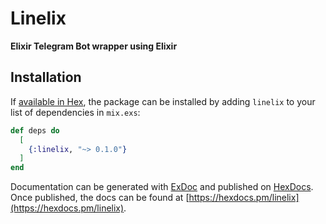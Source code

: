 # Linelix

**Elixir Telegram Bot wrapper using Elixir**

## Installation

If [available in Hex](https://hex.pm/docs/publish), the package can be installed
by adding `linelix` to your list of dependencies in `mix.exs`:

```elixir
def deps do
  [
    {:linelix, "~> 0.1.0"}
  ]
end
```

Documentation can be generated with [ExDoc](https://github.com/elixir-lang/ex_doc)
and published on [HexDocs](https://hexdocs.pm). Once published, the docs can
be found at [https://hexdocs.pm/linelix](https://hexdocs.pm/linelix).
